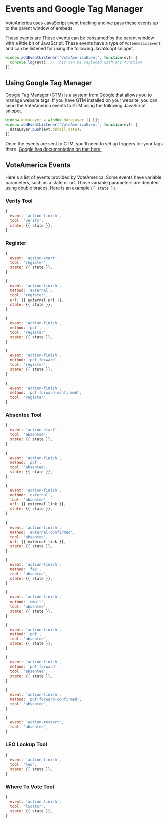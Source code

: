 # Events and Google Tag Manager

VoteAmerica uses JavaScript event tracking and we pass these events up to the parent window of embeds.

These events are These events can be consumed by the parent window with a little bit of JavaScript. These events have a type of `VoteAmericaEvent` and can be listened for using the following JavaScript snippet.

```js
window.addEventListener('VoteAmericaEvent', function(evt) {
  console.log(evt); // This can be replaced with any function
});
```

## Using Google Tag Manager

[Google Tag Manager (GTM)](https://marketingplatform.google.com/about/tag-manager/) is a system from Google that allows you to manage website tags. If you have GTM installed on your website, you can send the VoteAmerica events to GTM using the following JavaScript snippet.

```js
window.dataLayer = window.dataLayer || [];
window.addEventListener('VoteAmericaEvent', function(evt) {
  dataLayer.push(evt.detail.data);
});
```

Once the events are sent to GTM, you'll need to set up triggers for your tags there. [Google has documentation on that here.](https://support.google.com/tagmanager/answer/6106716?hl=en)

## VoteAmerica Events

Here's a list of events provided by VoteAmerica. Some events have variable parameters, such as a state or url. Those variable parameters are denoted using double braces. Here is an example `{{ state }}`.

### Verify Tool

```js
{
  event: 'action-finish',
  tool: 'verify',
  state: {{ state }},
}
```
### Register

```js
{
  event: 'action-start',
  tool: 'register',
  state: {{ state }},
}

{
  event: 'action-finish',
  method: 'external',
  tool: 'register',
  url: {{ external url }},
  state: {{ state }},
}

{
  event: 'action-finish',
  method: 'pdf',
  tool: 'register',
  state: {{ state }},
}

{
  event: 'action-finish',
  method: 'pdf-forward',
  tool: 'register',
  state: {{ state }},
}

{
  event: 'action-finish',
  method: 'pdf-forward-confirmed',
  tool: 'register',
}
```

### Absentee Tool

```js
{
  event: 'action-start',
  tool: 'absentee',
  state: {{ state }},
}

{
  event: 'action-finish',
  method: 'pdf',
  tool: 'absentee',
  state: {{ state }},
}

{
  event: 'action-finish',
  method: 'external',
  tool: 'absentee',
  url: {{ external link }},
  state: {{ state }},
}

{
  event: 'action-finish',
  method: 'external-confirmed',
  tool: 'absentee',
  url: {{ external link }},
  state: {{ state }},
}

{
  event: 'action-finish',
  method: 'fax',
  tool: 'absentee',
  state: {{ state }},
}

{
  event: 'action-finish',
  method: 'email',
  tool: 'absentee',
  state: {{ state }},
}

{
  event: 'action-finish',
  method: 'pdf',
  tool: 'absentee',
  state: {{ state }},
}

{
  event: 'action-finish',
  method: 'pdf-forward',
  tool: 'absentee',
  state: {{ state }},
}

{
  event: 'action-finish',
  method: 'pdf-forward-confirmed',
  tool: 'absentee',
}

{
  event: 'action-restart',
  tool: 'absentee',
}
```

### LEO Lookup Tool

```js
{
  event: 'action-finish',
  tool: 'leo',
  state: {{ state }},
}
```

### Where To Vote Tool

```js
{
  event: 'action-finish',
  tool: 'locator',
  state: {{ state }},
}
```
